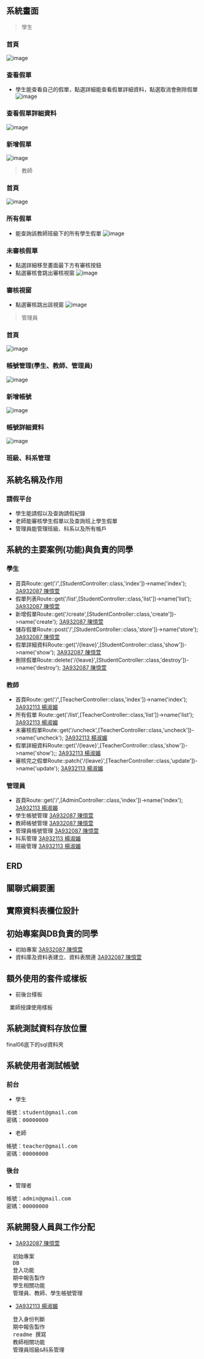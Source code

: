 ## 系統畫面
> 學生
### 首頁
![image](https://user-images.githubusercontent.com/113490250/211313989-d8420578-0018-41bf-b8f9-88f442863b81.png)
### 查看假單
- 學生能查看自己的假單，點選詳細能查看假單詳細資料，點選取消會刪除假單
![image](https://user-images.githubusercontent.com/113490250/211314579-1423d945-7896-4b37-854a-dab9a0fb511a.png)
### 查看假單詳細資料
![image](https://user-images.githubusercontent.com/113490250/211314821-8b36562f-2f4c-4879-a9af-68ccf18de334.png)
### 新增假單
![image](https://user-images.githubusercontent.com/113490250/211315006-c89dcd2d-2f9a-422e-aeee-95859ef2ac63.png)
> 教師
### 首頁
![image](https://user-images.githubusercontent.com/113490250/211581866-01ffe061-6801-49b6-9bf8-c316d3f0bb7f.png)
### 所有假單
- 能查詢該教師班級下的所有學生假單
![image](https://user-images.githubusercontent.com/113490250/211582026-30dabb18-930f-411c-bc73-efcf0d6511ca.png)
### 未審核假單
- 點選詳細移至畫面最下方有審核按鈕
- 點選審核會跳出審核視窗
![image](https://user-images.githubusercontent.com/113490250/211582097-ab70e52a-cd94-4d57-8412-1e3e44fcd103.png)
### 審核視窗
- 點選審核跳出該視窗
![image](https://user-images.githubusercontent.com/113490250/211582509-3aed5e74-c295-40ff-a2e4-cfdca8b33871.png)
> 管理員
### 首頁
![image](https://user-images.githubusercontent.com/113490250/211583102-9cd3645b-b42d-4d97-97f5-53af75ff4449.png)
### 帳號管理(學生、教師、管理員)
![image](https://user-images.githubusercontent.com/113490250/211583233-8b093766-3ff4-4d05-81f0-514b194433b3.png)
### 新增帳號
![image](https://user-images.githubusercontent.com/113490250/211594487-b9cf738d-481d-499f-980d-7dc2365e9a30.png)
### 帳號詳細資料
![image](https://user-images.githubusercontent.com/113490250/211594575-b7fa4b64-5636-425f-b281-8e4ebd7996b9.png)
### 班級、科系管理



## 系統名稱及作用 
### 請假平台
- 學生能請假以及查詢請假紀錄
- 老師能審核學生假單以及查詢班上學生假單
- 管理員能管理班級、科系以及所有帳戶

## 系統的主要案例(功能)與負責的同學
### 學生
- 首頁Route::get('/',[StudentController::class,'index'])->name('index'); [3A932087 陳憶萱](https://github.com/3A932087)
- 假單列表Route::get('/list',[StudentController::class,'list'])->name('list'); [3A932087 陳憶萱](https://github.com/3A932087)
- 新增假單Route::get('/create',[StudentController::class,'create'])->name('create'); [3A932087 陳憶萱](https://github.com/3A932087)
- 儲存假單Route::post('/',[StudentController::class,'store'])->name('store'); [3A932087 陳憶萱](https://github.com/3A932087)
- 假單詳細資料Route::get('/{leave}',[StudentController::class,'show'])->name('show'); [3A932087 陳憶萱](https://github.com/3A932087)
- 刪除假單Route::delete('/{leave}',[StudentController::class,'destroy'])->name('destroy'); [3A932087 陳憶萱](https://github.com/3A932087)
### 教師
- 首頁Route::get('/',[TeacherController::class,'index'])->name('index'); [3A932113 楊淑媚](https://github.com/3A932113)
- 所有假單 Route::get('/list',[TeacherController::class,'list'])->name('list'); [3A932113 楊淑媚](https://github.com/3A932113)
- 未審核假單Route::get('/uncheck',[TeacherController::class,'uncheck'])->name('uncheck'); [3A932113 楊淑媚](https://github.com/3A932113)
- 假單詳細資料Route::get('/{leave}',[TeacherController::class,'show'])->name('show');; [3A932113 楊淑媚](https://github.com/3A932113)
- 審核完之假單Route::patch('/{leave}',[TeacherController::class,'update'])->name('update'); [3A932113 楊淑媚](https://github.com/3A932113)
### 管理員
- 首頁Route::get('/',[AdminController::class,'index'])->name('index'); [3A932113 楊淑媚](https://github.com/3A932113)
- 學生帳號管理 [3A932087 陳憶萱](https://github.com/3A932087)
- 教師帳號管理 [3A932087 陳憶萱](https://github.com/3A932087)
- 管理員帳號管理 [3A932087 陳憶萱](https://github.com/3A932087)
- 科系管理 [3A932113 楊淑媚](https://github.com/3A932113)
- 班級管理 [3A932113 楊淑媚](https://github.com/3A932113)

## ERD

## 關聯式綱要圖

## 實際資料表欄位設計

## 初始專案與DB負責的同學
- 初始專案 [3A932087 陳憶萱](https://github.com/3A932087)
- 資料庫及資料表建立、資料表關連 [3A932087 陳憶萱](https://github.com/3A932087)

## 額外使用的套件或樣板
- 前後台樣板
<pre>
 業師授課使用樣板
</pre>

## 系統測試資料存放位置
 final06底下的sql資料夾
 
## 系統使用者測試帳號
### 前台
- 學生
<pre>
帳號：student@gmail.com 
密碼：00000000
</pre>
- 老師
<pre>
帳號：teacher@gmail.com
密碼：00000000
</pre>
### 後台
- 管理者
<pre>
帳號：admin@gmail.com
密碼：00000000 
</pre>

## 系統開發人員與工作分配
- [3A932087 陳憶萱](https://github.com/3A932087)
<pre>
  初始專案
  DB 
  登入功能
  期中報告製作
  學生相關功能
  管理員、教師、學生帳號管理
</pre>
- [3A932113 楊淑媚](https://github.com/3A932113)
<pre>
  登入身份判斷
  期中報告製作
  readme 撰寫
  教師相關功能
  管理員班級&科系管理
</pre>
